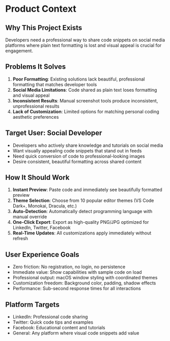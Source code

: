 # Product Context

## Why This Project Exists
Developers need a professional way to share code snippets on social media platforms where plain text formatting is lost and visual appeal is crucial for engagement.

## Problems It Solves
1. **Poor Formatting**: Existing solutions lack beautiful, professional formatting that matches developer tools
2. **Social Media Limitations**: Code shared as plain text loses formatting and visual appeal
3. **Inconsistent Results**: Manual screenshot tools produce inconsistent, unprofessional results
4. **Lack of Customization**: Limited options for matching personal coding aesthetic preferences

## Target User: Social Developer
- Developers who actively share knowledge and tutorials on social media
- Want visually appealing code snippets that stand out in feeds
- Need quick conversion of code to professional-looking images
- Desire consistent, beautiful formatting across shared content

## How It Should Work
1. **Instant Preview**: Paste code and immediately see beautifully formatted preview
2. **Theme Selection**: Choose from 10 popular editor themes (VS Code Dark+, Monokai, Dracula, etc.)
3. **Auto-Detection**: Automatically detect programming language with manual override
4. **One-Click Export**: Export as high-quality PNG/JPG optimized for LinkedIn, Twitter, Facebook
5. **Real-Time Updates**: All customizations apply immediately without refresh

## User Experience Goals
- Zero friction: No registration, no login, no persistence
- Immediate value: Show capabilities with sample code on load
- Professional output: macOS window styling with coordinated themes
- Customization freedom: Background color, padding, shadow effects
- Performance: Sub-second response times for all interactions

## Platform Targets
- LinkedIn: Professional code sharing
- Twitter: Quick code tips and examples
- Facebook: Educational content and tutorials
- General: Any platform where visual code snippets add value